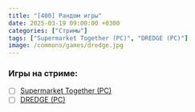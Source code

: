 ```yaml
---
title: "[400] Рандом игры"
date: 2025-03-19 09:00:00 +0300
categories: ["Стримы"]
tags: ["Supermarket Together (PC)", "DREDGE (PC)"]
image: /commons/games/dredge.jpg
---
```


### Игры на стриме:
+ [ ] [Supermarket Together (PC)](/tags/supermarket-together-pc)
+ [ ] [DREDGE (PC)](/tags/dredge-pc)
